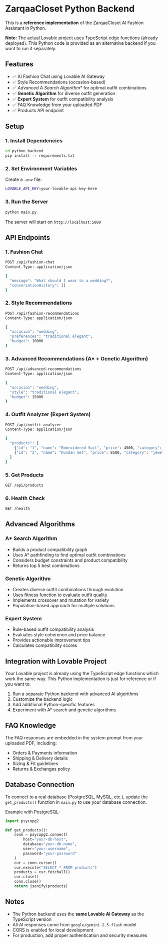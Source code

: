 # ZarqaaCloset Python Backend

This is a **reference implementation** of the ZarqaaCloset AI Fashion Assistant in Python. 

**Note:** The actual Lovable project uses TypeScript edge functions (already deployed). This Python code is provided as an alternative backend if you want to run it separately.

## Features

- ✅ AI Fashion Chat using Lovable AI Gateway
- ✅ Style Recommendations (occasion-based)
- ✅ **Advanced A* Search Algorithm** for optimal outfit combinations
- ✅ **Genetic Algorithm** for diverse outfit generation
- ✅ **Expert System** for outfit compatibility analysis
- ✅ FAQ Knowledge from your uploaded PDF
- ✅ Products API endpoint

## Setup

### 1. Install Dependencies

```bash
cd python_backend
pip install -r requirements.txt
```

### 2. Set Environment Variables

Create a `.env` file:

```bash
LOVABLE_API_KEY=your-lovable-api-key-here
```

### 3. Run the Server

```bash
python main.py
```

The server will start on `http://localhost:5000`

## API Endpoints

### 1. Fashion Chat
```bash
POST /api/fashion-chat
Content-Type: application/json

{
  "message": "What should I wear to a wedding?",
  "conversationHistory": []
}
```

### 2. Style Recommendations
```bash
POST /api/fashion-recommendations
Content-Type: application/json

{
  "occasion": "wedding",
  "preferences": "traditional elegant",
  "budget": 10000
}
```

### 3. Advanced Recommendations (A* + Genetic Algorithm)
```bash
POST /api/advanced-recommendations
Content-Type: application/json

{
  "occasion": "wedding",
  "style": "traditional elegant",
  "budget": 15000
}
```

### 4. Outfit Analyzer (Expert System)
```bash
POST /api/outfit-analyzer
Content-Type: application/json

{
  "products": [
    {"id": "1", "name": "Embroidered Suit", "price": 4500, "category": "dress"},
    {"id": "2", "name": "Kundan Set", "price": 8500, "category": "jewelry"}
  ]
}
```

### 5. Get Products
```bash
GET /api/products
```

### 6. Health Check
```bash
GET /health
```

## Advanced Algorithms

### A* Search Algorithm
- Builds a product compatibility graph
- Uses A* pathfinding to find optimal outfit combinations
- Considers budget constraints and product compatibility
- Returns top 5 best combinations

### Genetic Algorithm
- Creates diverse outfit combinations through evolution
- Uses fitness function to evaluate outfit quality
- Implements crossover and mutation for variety
- Population-based approach for multiple solutions

### Expert System
- Rule-based outfit compatibility analysis
- Evaluates style coherence and price balance
- Provides actionable improvement tips
- Calculates compatibility scores

## Integration with Lovable Project

Your Lovable project is already using the TypeScript edge functions which work the same way. This Python implementation is just for reference or if you want to:

1. Run a separate Python backend with advanced AI algorithms
2. Customize the backend logic
3. Add additional Python-specific features
4. Experiment with A* search and genetic algorithms

## FAQ Knowledge

The FAQ responses are embedded in the system prompt from your uploaded PDF, including:
- Orders & Payments information
- Shipping & Delivery details
- Sizing & Fit guidelines
- Returns & Exchanges policy

## Database Connection

To connect to a real database (PostgreSQL, MySQL, etc.), update the `get_products()` function in `main.py` to use your database connection.

Example with PostgreSQL:
```python
import psycopg2

def get_products():
    conn = psycopg2.connect(
        host="your-db-host",
        database="your-db-name",
        user="your-username",
        password="your-password"
    )
    cur = conn.cursor()
    cur.execute("SELECT * FROM products")
    products = cur.fetchall()
    cur.close()
    conn.close()
    return jsonify(products)
```

## Notes

- The Python backend uses the **same Lovable AI Gateway** as the TypeScript version
- All AI responses come from `google/gemini-2.5-flash` model
- CORS is enabled for local development
- For production, add proper authentication and security measures
